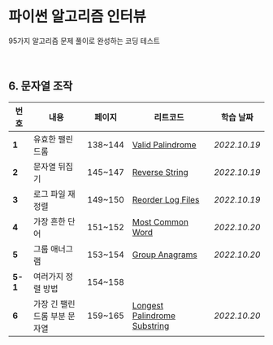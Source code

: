 # 파이썬 알고리즘 인터뷰
95가지 알고리즘 문제 풀이로 완성하는 코딩 테스트
<br><br><br>

## 6. 문자열 조작

|번호|내용|페이지|리트코드|학습 날짜|
|---|---|---|---|---|
|**1**|유효한 팰린드롬|138~144|[Valid Palindrome](https://leetcode.com/problems/valid-palindrome)|*2022.10.19*|
|**2**|문자열 뒤집기|145~147|[Reverse String](https://leetcode.com/problems/reverse-stringpalindrome)|*2022.10.19*|
|**3**|로그 파일 재정렬|149~150|[Reorder Log Files](https://leetcode.com/problems/reorder-data-in-log-files)|*2022.10.19*|
|**4**|가장 흔한 단어|151~152|[Most Common Word](https://leetcode.com/problems/most-common-word)|*2022.10.20*|
|**5**|그룹 애너그램|153~154|[Group Anagrams](https://leetcode.com/problems/group-anagrams)|*2022.10.20*|
|**5-1**|여러가지 정렬 방법|154~158|||
|**6**|가장 긴 팰린드롬 부분 문자열|159~165|[Longest Palindrome Substring](https://leetcode.com/longest-palindromic-substring/valid-palindrome)|*2022.10.20*|